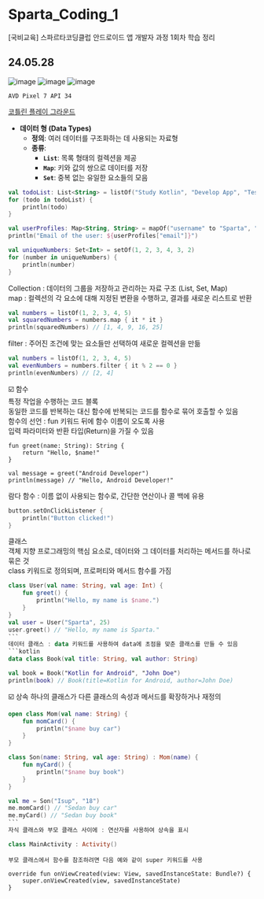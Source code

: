 # Sparta_Coding_1
[국비교육] 스파르타코딩클럽 안드로이드 앱 개발자 과정 1회차 학습 정리
## 24.05.28 
![image](https://github.com/chihyeonwon/Sparta_Coding_1/assets/58906858/06817e66-de44-4f5f-9e28-c41538743f1d)
![image](https://github.com/chihyeonwon/Sparta_Coding_1/assets/58906858/9fea1a5b-6dc3-4c61-83d6-2e56dff70602)
![image](https://github.com/chihyeonwon/Sparta_Coding_1/assets/58906858/001b9ca5-b11a-416e-aeb5-7ba9b4f537ae)
```
AVD Pixel 7 API 34
```
[코틀린 플레이 그라운드](https://developer.android.com/training/kotlinplayground?hl=ko)
- **데이터 형 (Data Types)**
    - **정의**: 여러 데이터를 구조화하는 데 사용되는 자료형
    - **종류**:
        - **`List`**: 목록 형태의 컬렉션을 제공
        - **`Map`**: 키와 값의 쌍으로 데이터를 저장
        - **`Set`**: 중복 없는 유일한 요소들의 모음
```kotlin
val todoList: List<String> = listOf("Study Kotlin", "Develop App", "Test Features")
for (todo in todoList) {
    println(todo)
}

val userProfiles: Map<String, String> = mapOf("username" to "Sparta", "email" to "sparta@example.com")
println("Email of the user: ${userProfiles["email"]}")

val uniqueNumbers: Set<Int> = setOf(1, 2, 3, 4, 3, 2)
for (number in uniqueNumbers) {
    println(number)
}
```

Collection : 데이터의 그룹을 저장하고 관리하는 자료 구조 (List, Set, Map)      
map : 컬렉션의 각 요소에 대해 지정된 변환을 수행하고, 결과를 새로운 리스트로 반환        
   
```kotlin   
val numbers = listOf(1, 2, 3, 4, 5)
val squaredNumbers = numbers.map { it * it }
println(squaredNumbers) // [1, 4, 9, 16, 25]
```
filter : 주어진 조건에 맞는 요소들만 선택하여 새로운 컬렉션을 만듦
```kotlin
val numbers = listOf(1, 2, 3, 4, 5)
val evenNumbers = numbers.filter { it % 2 == 0 }
println(evenNumbers) // [2, 4]
```
☑️ 함수  
특정 작업을 수행하는 코드 블록    
동일한 코드를 반복하는 대신 함수에 반복되는 코드를 함수로 묶어 호출할 수 있음    
함수의 선언 : fun 키워드 뒤에 함수 이름이 오도록 사용    
입력 파라미터와 반환 타입(Return)을 가질 수 있음       
```
fun greet(name: String): String {
    return "Hello, $name!"
}

val message = greet("Android Developer")
println(message) // "Hello, Android Developer!"
```
람다 함수 : 이름 없이 사용되는 함수로, 간단한 연산이나 콜 백에 유용
```kotlin
button.setOnClickListener { 
    println("Button clicked!") 
}
```
클래스   
객체 지향 프로그래밍의 핵심 요소로, 데이터와 그 데이터를 처리하는 메서드를 하나로 묶은 것    
class 키워드로 정의되며, 프로퍼티와 메서드 함수를 가짐     
```kotlin
class User(val name: String, val age: Int) {
    fun greet() {
        println("Hello, my name is $name.")
    }
}
val user = User("Sparta", 25)
user.greet() // "Hello, my name is Sparta."
```​
데이터 클래스 : data 키워드를 사용하여 data에 초점을 맞춘 클래스를 만들 수 있음
```kotlin
data class Book(val title: String, val author: String)

val book = Book("Kotlin for Android", "John Doe")
println(book) // Book(title=Kotlin for Android, author=John Doe)
```
☑️ 상속
하나의 클래스가 다른 클래스의 속성과 메서드를 확장하거나 재정의
```kotlin
open class Mom(val name: String) {
    fun momCard() {
        println("$name buy car")
    }
}

class Son(name: String, val age: String) : Mom(name) {
    fun myCard() {
        println("$name buy book")
    }
}

val me = Son("Isup", "18")
me.momCard() // "Sedan buy car"
me.myCard() // "Sedan buy book"
​```
자식 클래스와 부모 클래스 사이에 : 연산자를 사용하여 상속을 표시

class MainActivity : Activity()
```

```
부모 클래스에서 함수를 참조하려면 다음 예와 같이 super 키워드를 사용    

override fun onViewCreated(view: View, savedInstanceState: Bundle?) {
    super.onViewCreated(view, savedInstanceState)
}
```

